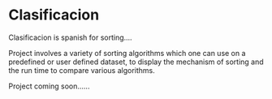 # Clasificacion

Clasificacion is spanish for sorting....

Project involves a variety of sorting algorithms which one can use on a predefined or user defined dataset, to display the mechanism of sorting and the run time to compare various algorithms.

Project coming soon......

